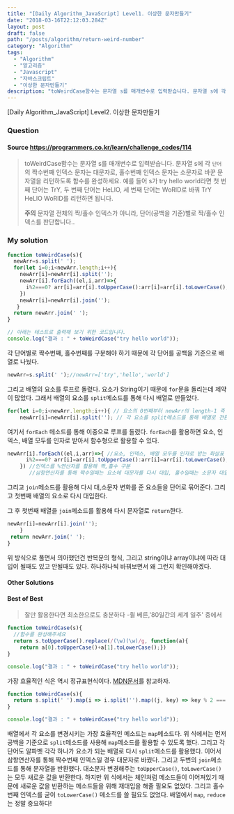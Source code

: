```yaml
---
title: "[Daily Algorithm_JavaScript] Level1. 이상한 문자만들기"
date: "2018-03-16T22:12:03.284Z"
layout: post
draft: false
path: "/posts/algorithm/return-weird-number"
category: "Algorithm"
tags:
  - "Algorithm"
  - "알고리즘"
  - "Javascript"
  - "자바스크립트"
  - "이상한 문자만들기"
description: "toWeirdCase함수는 문자열 s를 매개변수로 입력받습니다. 문자열 s에 각 `단어`의 짝수번째 인덱스 문자는 대문자로, 홀수번째 인덱스 문자는 소문자로 바꾼 문자열을 리턴하도록 함수를 완성하세요."
---
```


[Daily Algorithm_JavaScript] Level2. 이상한 문자만들기

### Question

#### Source https://programmers.co.kr/learn/challenge_codes/114

> toWeirdCase함수는 문자열 s를 매개변수로 입력받습니다.
> 문자열 s에 각 `단어`의 짝수번째 인덱스 문자는 대문자로, 홀수번째 인덱스 문자는 소문자로 바꾼 문자열을 리턴하도록 함수를 완성하세요.
> 예를 들어 s가 try hello world라면 첫 번째 단어는 TrY, 두 번째 단어는 HeLlO, 세 번째 단어는 WoRlD로 바꿔 TrY HeLlO WoRlD를 리턴하면 됩니다.
>
> **주의** 문자열 전체의 짝/홀수 인덱스가 아니라, 단어(공백을 기준)별로 짝/홀수 인덱스를 판단합니다..

### My solution

```javascript
function toWeirdCase(s){
  newArr=s.split(' ');
  for(let i=0;i<newArr.length;i++){
    newArr[i]=newArr[i].split('');
    newArr[i].forEach((el,i,arr)=>{
      i%2===0? arr[i]=arr[i].toUpperCase():arr[i]=arr[i].toLowerCase();
    })
    newArr[i]=newArr[i].join('');
   }
  return newArr.join(' ');
}

// 아래는 테스트로 출력해 보기 위한 코드입니다.
console.log("결과 : " + toWeirdCase("try hello world"));
```

각 단어별로 짝수번째, 홀수번째를 구분해야 하기 때문에 각 단어를 공백을 기준으로 배열로 나눴다.

```javascript
newArr=s.split(' ');//newArr=['try','hello','world']
```

그리고 배열의 요소를 루프로 돌렸다. 요소가 String이기 때문에 ```for```문을 돌리는데 제약이 많았다. 그래서 배열의 요소를 ```split```메소드를 통해 다시 배열로 만들었다.

```javascript
for(let i=0;i<newArr.length;i++){ // 요소의 0번째부터 newArr의 length-1 즉 2번째 요소까지 루프
    newArr[i]=newArr[i].split(''); // 각 요소를 split메소드를 통해 배열로 전환 newArr[0]=['t','r','y']
```

여기서 ```forEach``` 메소드를 통해 이중으로 루프를 돌렸다. ```forEach```를 활용하면 요소, 인덱스, 배열 모두를 인자로 받아서 함수형으로 활용할 수 있다. 

```javascript
newArr[i].forEach((el,i,arr)=>{ //요소, 인덱스, 배열 모두를 인자로 받는 화살표 함수 
      i%2===0? arr[i]=arr[i].toUpperCase():arr[i]=arr[i].toLowerCase();
    }) //인덱스를 %연산자를 활용해 짝,홀수 구분
	   //삼항연산자를 통해 짝수일때는 요소에 대문자를 다시 대입, 홀수일때는 소문자 대입
```

그리고 ```join```메소드를 활용해 다시 대,소문자 변화를 준 요소들을 단어로 묶어준다. 그리고 첫번째 배열의 요소로 다시 대입한다.

그 후 첫번째 배열을 ```join```메소드를 활용해 다시 문자열로 ```return```한다.

```javascript
newArr[i]=newArr[i].join('');
	}
 return newArr.join(' ');
}
```

위 방식으로 풀면서 의아했던건 반복문의 형식, 그리고 string이냐 array이냐에 따라 대입이 될때도 있고 안될때도 있다. 하나하나씩 바꿔보면서 왜 그런지 확인해야겠다. 

#### Other Solutions

#### Best of Best

> 잘만 활용한다면 최소한으로도 충분하다 -쥘 베른,'80일간의 세계 일주' 중에서

```javascript
function toWeirdCase(s){
  //함수를 완성해주세요
  return s.toUpperCase().replace(/(\w)(\w)/g, function(a){
    return a[0].toUpperCase()+a[1].toLowerCase();})
}

console.log("결과 : " + toWeirdCase("try hello world"));
```

가장 효율적인 식은 역시 정규표현식이다. [MDN문서](https://developer.mozilla.org/ko/docs/Web/JavaScript/Guide/%EC%A0%95%EA%B7%9C%EC%8B%9D)를 참고하자.

```javascript
function toWeirdCase(s){
  return s.split(' ').map(i => i.split('').map((j, key) => key % 2 === 0 ? j.toUpperCase() : j).join('')).join(' ')
}

console.log("결과 : " + toWeirdCase("try hello world"));
```

배열에서 각 요소를 변경시키는 가장 효율적인 메소드는 ```map```메소드다. 위 식에서는 먼저 공백을 기준으로 ```split```메소드를 사용해 ```map```메소드를 활용할 수 있도록 했다. 그리고 각 단어도 알파벳 각각 하나가 요소가 되는 배열로 다시 ```split```메소드를 활용했다. 이어서 삼항연산자를 통해 짝수번째 인덱스일 경우 대문자로 바꿨다. 그리고 두번의 ```join```메소드를 통해 문자열을 반환했다. 대소문자 변경해주는 ```toUpperCase()```, ```toLowerCase()```는 모두 새로운 값을 반환한다. 하지만 위 식에서는 체인처럼 메소드들이 이어져있기 때문에 새로운 값을 반환하는 메소드들을 위해 재대입을 해줄 필요도 없었다. 그리고 홀수번째 인덱스를 굳이 ```toLowerCase()``` 메소드를 쓸 필요도 없었다. 배열에서 ```map```, ```reduce```는 정말 중요하다!

